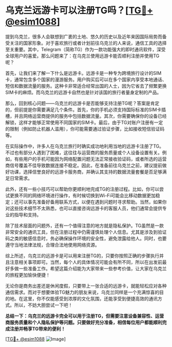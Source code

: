 # 乌克兰远游卡可以注册TG吗？[[TG💪+ @esim1088](https://t.me/s/esim1088)]

提到乌克兰，很多人会联想到广袤的土地、悠久的历史以及近年来因国际局势而备受关注的国家形象。对于喜欢旅行或者计划前往乌克兰的人来说，通信工具的选择至关重要。其中，Telegram（简称TG）作为一款功能强大的即时通讯软件，深受全球用户的喜爱。那么问题来了：在乌克兰使用远游卡能否顺利注册并使用TG呢？

首先，让我们来了解一下什么是远游卡。远游卡是一种专为跨境旅行设计的SIM卡，通常包含多个国家的漫游服务。用户购买后可以在多个国家内享受本地通话、短信和数据流量的服务。这种卡非常适合经常出国的人士，因为它省去了频繁更换SIM卡的麻烦。而乌克兰的远游卡自然也是针对该国的旅行者量身定制的产品。

那么，回到核心问题——乌克兰的远游卡是否能够支持注册TG呢？答案是肯定的，但前提是你需要满足几个条件。首先，你的手机必须支持国际标准的SIM卡插槽，并且网络运营商提供的服务中包括数据流量。其次，你需要确保你的设备已经解锁，这样才能够正常使用不同国家的SIM卡。最后，由于TG对账户注册有一定的限制（例如防止机器人滥用），你可能需要通过验证步骤，比如接收短信验证码等。

在实际操作中，许多人在乌克兰旅行时确实成功地利用当地的远游卡注册了TG。不过也有部分人遇到了困难，这往往与运营商的服务质量或个人设备设置有关。例如，有些用户的手机可能因为网络配置问题无法正常接收验证码，或者所选的运营商信号覆盖不佳导致数据连接不稳定。因此，在准备前往乌克兰之前，建议提前做好功课，选择信誉良好的远游卡服务商，并确认其支持的数据流量套餐是否足够满足日常需求。

此外，还有一些小技巧可以帮助你更顺利地完成TG的注册过程。比如，你可以尝试更换不同的网络环境进行操作，有时候切换到Wi-Fi可能会比移动数据更加稳定；还可以事先准备好备用联系方式，以便在遇到问题时寻求帮助。当然，如果你对这些技术细节不太熟悉，也可以直接咨询远游卡的客服人员，他们通常会提供专业的指导和支持。

除了技术层面的问题外，还有一个值得注意的地方就是隐私保护。TG虽然是一款非常安全的通讯工具，但在注册过程中仍需谨慎处理个人信息。尤其是涉及到验证码之类的敏感信息时，务必确保操作环境的安全性，避免泄露给他人。同时，也要遵守当地法律法规，合理合法地使用网络资源。

综上所述，乌克兰的远游卡是可以用来注册TG的，只要你按照正确的步骤执行并且注意相关事项即可。当然，每个人的具体情况可能会有所不同，所以在出发前最好多做一些准备工作。希望这篇介绍能为大家带来一些参考价值，让大家在乌克兰的旅程更加愉快便捷！

无论你是商务出差还是休闲度假，只要带上一张合适的远游卡，就能轻松应对各种通信需求。而对于想要体验TG魅力的朋友来说，乌克兰同样是一个充满惊喜的目的地。在这里，你不仅能感受到浓厚的文化氛围，还能享受到便捷高效的通讯方式。所以，不妨大胆尝试一下吧！

**总结一下：乌克兰的远游卡完全可以用于注册TG，但需要注意设备兼容性、运营商服务质量和个人隐私保护等问题。只要做好充分准备，相信每位用户都能顺利完成注册并畅享TG带来的便利！**

[[TG💪+ @esim1088](https://t.me/s/esim1088) ![Image](https://i.postimg.cc/4NQfJmqS/Snipaste-2025-05-13-00-14-12.png)]